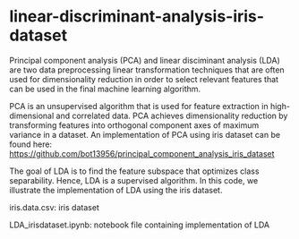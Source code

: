 # linear-discriminant-analysis-iris-dataset

Principal component analysis (PCA) and linear disciminant analysis (LDA) are two data preprocessing linear transformation techniques that are often used for dimensionality reduction in order to select relevant features that can be used in the final machine learning algorithm.

PCA is an unsupervised algorithm that is used for feature extraction in high-dimensional and correlated data. PCA achieves dimensionality reduction by transforming features into orthogonal component axes of maximum variance in a dataset. An implementation of PCA using iris dataset can be found here: https://github.com/bot13956/principal_component_analysis_iris_dataset

The goal of LDA is to find the feature subspace that optimizes class separability. Hence, LDA is a supervised algorithm. In this code, we illustrate the implementation of LDA using the iris dataset.

iris.data.csv: iris dataset

LDA_irisdataset.ipynb: notebook file containing implementation of LDA
